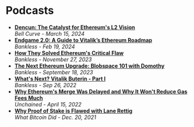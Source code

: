 # Podcasts

- [**Dencun: The Catalyst for Ethereum's L2 Vision**](https://www.youtube.com/watch?v=AlYW10q32K4)
  <br/>_Bell Curve - March 15, 2024_
- [**Endgame 2.0: A Guide to Vitalik’s Ethereum Roadmap**](https://www.youtube.com/watch?v=jqVaycBINdc)
  <br/>_Bankless - Feb 19, 2024_
- [**How They Solved Ethereum's Critical Flaw**](https://www.youtube.com/watch?v=j3ZM2ZdUWXU)
  <br/>_Bankless - November 27, 2023_
- [**The Next Ethereum Upgrade: Blobspace 101 with Domothy**](https://www.youtube.com/watch?v=dFjyUY3e53Q)
  <br/>_Bankless - September 18, 2023_
- [**What's Next? Vitalik Buterin - Part I**](https://www.youtube.com/watch?v=tKjs8bBQ3sk)
  <br/>_Bankless - Sep 26, 2022_
- [**Why Ethereum's Merge Was Delayed and Why It Won't Reduce Gas Fees Much**](https://unchainedpodcast.com/why-ethereums-merge-was-delayed-and-why-it-wont-reduce-gas-fees-much/)
  <br/>_Unchained - April 15, 2022_
- [**Why Proof of Stake is Flawed with Lane Rettig**](https://pca.st/9ne7jnki)
  <br/>_What Bitcoin Did - Dec. 20, 2021_
